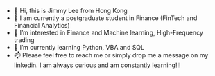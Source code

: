 - 👋 Hi, this is Jimmy Lee from Hong Kong
- 🏫 I am currently a postgraduate student in Finance (FinTech and Financial Analytics)
- 👀 I’m interested in Finance and Machine learning, High-Frequency trading
- 🌱 I’m currently learning Python, VBA and SQL
- 📫 Please feel free to reach me or simply drop me a message on my linkedin. I am always curious and am constantly learning!!!

<!---
Jimmylee4real/Jimmylee4real is a ✨ special ✨ repository because its `README.md` (this file) appears on your GitHub profile.
You can click the Preview link to take a look at your changes.
--->
